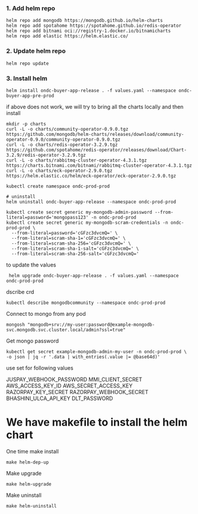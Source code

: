 ### 1. Add helm repo
```shell
helm repo add mongodb https://mongodb.github.io/helm-charts
helm repo add spotahome https://spotahome.github.io/redis-operator
helm repo add bitnami oci://registry-1.docker.io/bitnamicharts
helm repo add elastic https://helm.elastic.co/
```

### 2. Update helm repo
```shell
helm repo update
```

### 3. Install helm
```shell
helm install ondc-buyer-app-release . -f values.yaml --namespace ondc-buyer-app-pre-prod
``` 
if above does not work, we will try to bring all the charts locally and then install
```shell
mkdir -p charts
curl -L -o charts/community-operator-0.9.0.tgz https://github.com/mongodb/helm-charts/releases/download/community-operator-0.9.0/community-operator-0.9.0.tgz
curl -L -o charts/redis-operator-3.2.9.tgz https://github.com/spotahome/redis-operator/releases/download/Chart-3.2.9/redis-operator-3.2.9.tgz
curl -L -o charts/rabbitmq-cluster-operator-4.3.1.tgz https://charts.bitnami.com/bitnami/rabbitmq-cluster-operator-4.3.1.tgz
curl -L -o charts/eck-operator-2.9.0.tgz https://helm.elastic.co/helm/eck-operator/eck-operator-2.9.0.tgz
```

```shell
kubectl create namespace ondc-prod-prod
```

```shell
# uninstall
helm uninstall ondc-buyer-app-release --namespace ondc-prod-prod
```

```shell
kubectl create secret generic my-mongodb-admin-password --from-literal=password='mongopass123' -n ondc-prod-prod
kubectl create secret generic my-mongodb-scram-credentials -n ondc-prod-prod \
  --from-literal=password='cGFzc3dvcmQ=' \
  --from-literal=scram-sha-1='cGFzc3dvcmQ=' \
  --from-literal=scram-sha-256='cGFzc3dvcmQ=' \
  --from-literal=scram-sha-1-salt='cGFzc3dvcmQ=' \
  --from-literal=scram-sha-256-salt='cGFzc3dvcmQ='
```

to update the values
```shell
 helm upgrade ondc-buyer-app-release . -f values.yaml --namespace ondc-prod-prod
```

dscribe crd
```shell
kubectl describe mongodbcommunity --namespace ondc-prod-prod
```

Connect to mongo from any pod
```shell
mongosh "mongodb+srv://my-user:password@example-mongodb-svc.mongodb.svc.cluster.local/admin?ssl=true"
```
Get mongo password
```shell
kubectl get secret example-mongodb-admin-my-user -n ondc-prod-prod \
-o json | jq -r '.data | with_entries(.value |= @base64d)'
```

use set for following values

JUSPAY_WEBHOOK_PASSWORD
MMI_CLIENT_SECRET
AWS_ACCESS_KEY_ID
AWS_SECRET_ACCESS_KEY
RAZORPAY_KEY_SECRET
RAZORPAY_WEBHOOK_SECRET
BHASHINI_ULCA_API_KEY
DLT_PASSWORD
# We have makefile to install the helm chart
One time make install
```shell
make helm-dep-up 
```

Make upgrade
```shell
make helm-upgrade
```

Make uninstall
```shell
make helm-uninstall
```